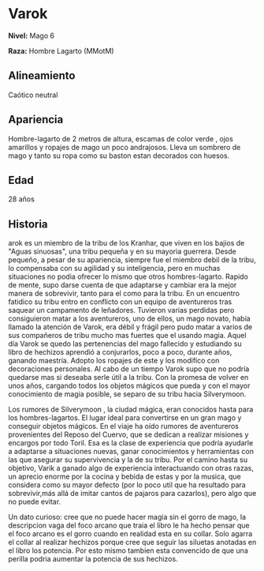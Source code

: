 # Varok

**Nivel:** Mago 6

**Raza:** Hombre Lagarto (MMotM)

## Alineamiento
Caótico neutral

## Apariencia
Hombre-lagarto de 2 metros de altura, escamas de color verde , ojos amarillos y ropajes de mago un poco andrajosos. Lleva un sombrero de mago y tanto su ropa como su baston estan decorados con huesos.

## Edad
28 años

## Historia
arok es un miembro de la tribu de los Kranhar, que viven en los bajios de "Aguas sinuosas", una tribu pequeña y en su mayoria guerrera. Desde pequeño, a pesar de su apariencia, siempre fue el miembro debil de la tribu, lo compensaba con su agilidad y su inteligencia, pero en muchas situaciones no podia ofrecer lo mismo que otros hombres-lagarto. Rapido de mente, supo darse cuenta de que adaptarse y cambiar era la mejor manera de sobrevivir, tanto para el como para la tribu. En un encuentro fatidico su tribu entro en conflicto con un equipo de aventureros tras saquear un campamento de leñadores. Tuvieron varias perdidas pero consiguieron matar a los aventureros, uno de ellos, un mago novato, había llamado la atención de Varok, era débil y frágil pero pudo matar a varios de sus compañeros de tribu mucho mas fuertes que el usando magia. Aquel día Varok se quedo las pertenencias del mago fallecido y estudiando su libro de hechizos aprendió a conjurarlos, poco a poco, durante años, ganando maestría. Adopto los ropajes de este y los modifico con decoraciones personales. Al cabo de un tiempo Varok supo que no podría quedarse mas si deseaba serle útil a la tribu. Con la promesa de volver en unos años, cargando todos los objetos mágicos que pueda y con el mayor conocimiento de magia posible, se separo de su tribu hacia Silverymoon.

Los rumores de Silverymoon , la ciudad mágica, eran conocidos hasta para los hombres-lagartos. El lugar ideal para convertirse en un gran mago y conseguir objetos mágicos. En el viaje ha oído rumores de aventureros provenientes del Reposo del Cuervo, que se dedican a realizar misiones y encargos por todo Toril. Esa es la clase de experiencia que podría ayudarle a adaptarse a situaciones nuevas, ganar conocimientos y herramientas con las que asegurar su supervivencia y la de su tribu. Por el camino hasta su objetivo, Varik a ganado algo de experiencia interactuando con otras razas, un aprecio enorme por la cocina y bebida de estas y por la musica, que considera como su mayor defecto (por lo poco util que ha resultado para sobrevivir,más allá de imitar cantos de pajaros para cazarlos), pero algo que no puede evitar.

Un dato curioso: cree que no puede hacer magia sin el gorro de mago, la descripcion vaga del foco arcano que traia el libro le ha hecho pensar que el foco arcano es el gorro cuando en realidad esta en su collar. Solo agarra el collar al realizar hechizos porque cree que seguir las siluetas anotadas en el libro los potencia. Por esto mismo tambien esta convencido de que una perilla podria aumentar la potencia de sus hechizos.

